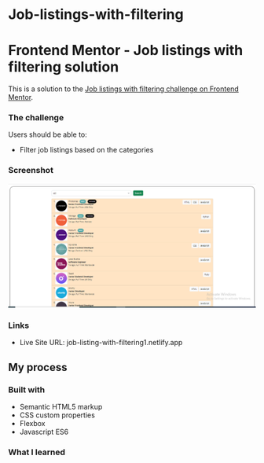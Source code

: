 # Job-listings-with-filtering
# Frontend Mentor - Job listings with filtering solution

This is a solution to the [Job listings with filtering challenge on Frontend Mentor](https://www.frontendmentor.io/challenges/job-listings-with-filtering-ivstIPCt).

### The challenge

Users should be able to:
- Filter job listings based on the categories

### Screenshot

![](./images/screenshot.png)


### Links
- Live Site URL: job-listing-with-filtering1.netlify.app

## My process

### Built with

- Semantic HTML5 markup
- CSS custom properties
- Flexbox
- Javascript ES6


### What I learned
```js - filter listings


